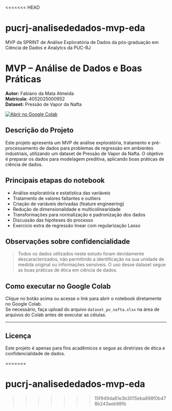 <<<<<<< HEAD
# pucrj-analisededados-mvp-eda
MVP da SPRINT de Análise Exploratória de Dados da pós-graduação em Ciência de Dados e Analytcs da PUC-RJ

# MVP – Análise de Dados e Boas Práticas

**Autor:** Fabiano da Mata Almeida  
**Matrícula:** 4052025000952  
**Dataset:** Pressão de Vapor da Nafta

[![Abrir no Google Colab](https://colab.research.google.com/assets/colab-badge.svg)](https://colab.research.google.com/github/SEU_USUARIO/mvp-analise-dados-nafta/blob/master/mvp_sprint_01_fma_2025.ipynb)

## Descrição do Projeto

Este projeto apresenta um MVP de análise exploratória, tratamento e pré-processamento de dados para problemas de regressão em ambientes industriais, utilizando um dataset de Pressão de Vapor da Nafta. O objetivo é preparar os dados para modelagem preditiva, aplicando boas práticas de ciência de dados.

## Principais etapas do notebook

- Análise exploratória e estatística das variáveis
- Tratamento de valores faltantes e outliers
- Criação de variáveis derivadas (feature engineering)
- Redução de dimensionalidade e multicolinearidade
- Transformações para normalização e padronização dos dados
- Discussão das hipóteses do processo
- Exercício extra de regressão linear com regularização Lasso

## Observações sobre confidencialidade

> Todos os dados utilizados neste estudo foram devidamente descaracterizados, não permitindo a identificação na sua unidade de medida original ou informações sensíveis. O uso desse dataset segue as boas práticas de ética em ciência de dados.

## Como executar no Google Colab

Clique no botão acima ou acesse o link para abrir o notebook diretamente no Google Colab.  
Se necessário, faça upload do arquivo `dataset_pv_nafta.xlsx` na área de arquivos do Colab antes de executar as células.

---

## Licença

Este projeto é apenas para fins acadêmicos e segue as diretrizes de ética e confidencialidade de dados.

=======
# pucrj-analisededados-mvp-eda
>>>>>>> 15f949da81e3b3015eba898f0b478b243aeb98fb
